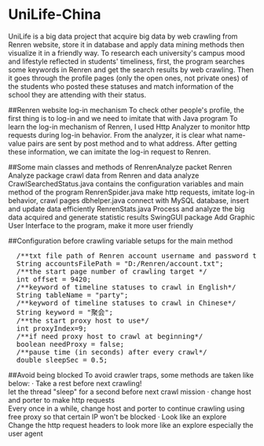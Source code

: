# UniLife-China
UniLife is a big data project that acquire big data by web crawling from Renren website, store it in database and apply data mining methods then visualize it in a friendly way.
To research each university's campus mood and lifestyle reflected in students' timeliness, first, the program searches some keywords in Renren and get the search results by web crawling. Then it goes through the profile pages (only the open ones, not private ones) of the students who posted these statuses and match information of the school they are attending with their status. 

##Renren website log-in mechanism
To check other people's profile, the first thing is to log-in and we need to imitate that with Java program
To learn the log-in mechanism of Renren, I used Http Analyzer to monitor http requests during log-in behavior.
From the analyzer, it is clear what name-value pairs are sent by post method and to what address.
After getting these information, we can imitate the log-in request to Renren. 

##Some main classes and methods of RenrenAnalyze packet
Renren Analyze package        crawl data from Renren and data analyze
  CrawlSearchedStatus.java        contains the configuration variables and main method of the program
  RenrenSpider.java        make http requests, imitate log-in behavior, crawl pages
  dbhelper.java        connect with MySQL database, insert and update data efficiently
  RenrenStats.java        Process and analyze the big data acquired and generate statistic results
SwingGUI package        Add Graphic User Interface to the program, make it more user friendly 

##Configuration before crawling
variable setups for the main method
<pre>
  /**txt file path of Renren account username and password to log-in*/
  String accountsFilePath = "D:/Renren/account.txt";
  /**the start page number of crawling target */
  int offset = 9420; 
  /**keyword of timeline statuses to crawl in English*/
  String tableName = "party";
  /**keyword of timeline statuses to crawl in Chinese*/
  String keyword = "聚会"; 
  /**the start proxy host to use*/
  int proxyIndex=9; 
  /**if need proxy host to crawl at beginning*/
  boolean needProxy = false;
  /**pause time (in seconds) after every crawl*/
  double sleepSec = 0.5;
</pre>

##Avoid being blocked
To avoid crawler traps, some methods are taken like below:
· Take a rest before next crawling!       
let the thread "sleep" for a second before next crawl mission
· change host and porter to make http requests       
Every once in a while, change host and porter to continue crawling using free proxy so that certain IP won't be blocked
· Look like an explore       
Change the http request headers to look more like an explore especially the user agent
